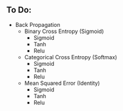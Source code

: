 ## To Do:

- Back Propagation
    - Binary Cross Entropy (Sigmoid)
        - Sigmoid
        - Tanh
        - Relu
    - Categorical Cross Entropy (Softmax)
        - Sigmoid
        - Tanh
        - Relu
    - Mean Squared Error (Identity)
        - Sigmoid
        - Tanh
        - Relu